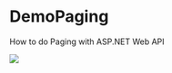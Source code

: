 # DemoPaging
How to do Paging with ASP.NET Web API

<img src="https://raw.githubusercontent.com/saineshwar/DemoPaging/master/movement.jpg">
